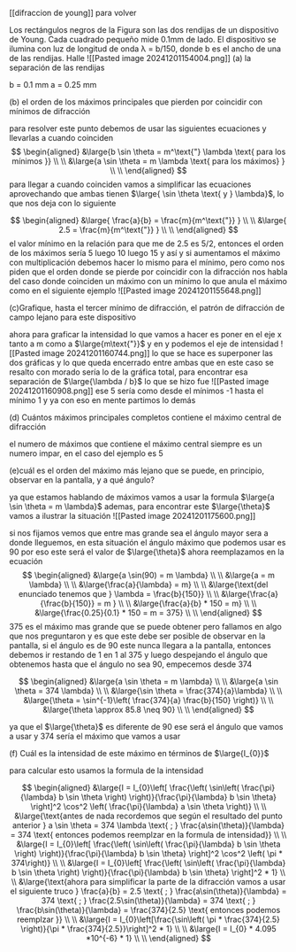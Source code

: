 [[difraccion de young]] para volver 

Los rectángulos negros de la Figura son las dos rendijas de un dispositivo de Young. Cada cuadrado pequeño mide 0.1mm de lado. El dispositivo se ilumina con luz de longitud de onda λ = b/150, donde b es el ancho de una de
las rendijas. Halle
![[Pasted image 20241201154004.png]]
(a) la separación de las rendijas 

b = 0.1 mm
a = 0.25 mm

(b) el orden de los máximos principales que pierden por coincidir con mínimos de difracción

para resolver este punto debemos de usar las siguientes ecuaciones y llevarlas a cuando coinciden 
$$
\begin{aligned}
&\large{b \sin \theta = m^\text{"} \lambda \text{ para los mínimos }} \\ \\
&\large{a \sin \theta = m \lambda \text{ para los máximos} } \\ \\
\end{aligned}
$$
para llegar a cuando coinciden vamos a simplificar las ecuaciones aprovechando que ambas tienen $\large{ \sin \theta \text{ y } \lambda}$, lo que nos deja con lo siguiente 

$$
\begin{aligned}
&\large{ \frac{a}{b} = \frac{m}{m^\text{"}} } \\ \\
&\large{ 2.5 = \frac{m}{m^\text{"}} } \\ \\
\end{aligned}
$$
el valor mínimo en la relación para que me de 2.5 es 5/2, entonces el orden de los máximos sería 5 luego 10 luego 15 y así y si aumentamos el máximo con multiplicación debemos hacer lo mismo para el mínimo, pero como nos 
piden que el orden donde se pierde por coincidir con la difracción nos habla del caso donde coinciden un máximo con un mínimo lo que anula el máximo como en el siguiente ejemplo 
![[Pasted image 20241201155648.png]]

(c)Grafique, hasta el tercer mínimo de difracción, el patrón de difracción de campo lejano para este dispositivo 

ahora para graficar la intensidad lo que vamos a hacer es poner en el eje x tanto a m como a $\large{m\text{"}}$ y en y podemos el eje de intensidad 
![[Pasted image 20241201160744.png]]
lo que se hace es superponer las dos gráficas y lo que queda encerrado entre ambas que en este caso se resalto con morado sería lo de la gráfica total, para encontrar esa separación de $\large{\lambda / b}$ lo que se hizo fue 
![[Pasted image 20241201160908.png]]
ese 5 sería como desde el mínimos -1 hasta el mínimo 1 y ya con eso en mente partimos lo demás 

(d) Cuántos máximos principales completos contiene el máximo central de difracción

el numero de máximos que contiene el máximo central siempre es un numero impar, en el caso del ejemplo es 5 

(e)cuál es el orden del máximo más lejano que se puede, en principio, observar en la pantalla, y a qué ángulo?

ya que estamos hablando de máximos vamos a usar la formula $\large{a \sin \theta = m \lambda}$ ademas, para encontrar este $\large{\theta}$ vamos a ilustrar la situación 
![[Pasted image 20241201175600.png]]

si nos fijamos vemos que entre mas grande sea el ángulo mayor sera a donde lleguemos, en esta situación el ángulo máximo que podemos usar es 90 por eso este será el valor de $\large{\theta}$ ahora reemplazamos en la ecuación
$$
\begin{aligned}
&\large{a \sin(90) = m \lambda} \\ \\
&\large{a = m \lambda} \\ \\
&\large{\frac{a}{\lambda} = m} \\ \\
&\large{\text{del enunciado tenemos que } \lambda = \frac{b}{150}} \\ \\
&\large{\frac{a}{\frac{b}{150}} = m } \\ \\
&\large{\frac{a}{b} * 150 = m} \\ \\
&\large{\frac{0.25}{0.1} * 150 = m = 375} \\ \\
\end{aligned}
$$
375 es el máximo mas grande que se puede obtener pero fallamos en algo que nos preguntaron y es que este debe ser posible de observar en la pantalla, si el ángulo es de 90 este nunca llegara a la pantalla, entonces debemos ir 
restando de 1 en 1 al 375 y luego despejando el ángulo que obtenemos hasta que el ángulo no sea 90, empecemos desde 374

$$
\begin{aligned}
&\large{a \sin \theta = m \lambda} \\ \\
&\large{a \sin \theta = 374 \lambda} \\ \\
&\large{\sin \theta = \frac{374}{a}\lambda} \\ \\
&\large{\theta = \sin^{-1}\left( \frac{374}{a} \frac{b}{150} \right)} \\ \\
&\large{\theta \approx 85.8 \neq 90} \\ \\
\end{aligned}
$$

ya que el $\large{\theta}$ es diferente de 90 ese será el ángulo que vamos a usar y 374 sería el máximo que vamos a usar 


(f) Cuál es la intensidad de este máximo en términos de $\large{I_{0}}$ 

para calcular esto usamos la formula de la intensidad 

$$
\begin{aligned}
&\large{I = I_{0}\left[ \frac{\left( \sin\left( \frac{\pi}{\lambda} b \sin \theta \right) \right)}{\frac{\pi}{\lambda} b \sin \theta}  \right]^2 \cos^2 \left( \frac{\pi}{\lambda} a \sin \theta \right)} \\ \\
&\large{\text{antes de nada recordemos que según el resultado del punto anterior } a \sin \theta = 374 \lambda \text{ ; } \frac{a\sin(\theta)}{\lambda} = 374 \text{ entonces podemos reemplzar en la formula de intensidad}} \\ \\
&\large{I = I_{0}\left[ \frac{\left( \sin\left( \frac{\pi}{\lambda} b \sin \theta \right) \right)}{\frac{\pi}{\lambda} b \sin \theta}  \right]^2 \cos^2 \left( \pi * 374\right)} \\ \\
&\large{I = I_{0}\left[ \frac{\left( \sin\left( \frac{\pi}{\lambda} b \sin \theta \right) \right)}{\frac{\pi}{\lambda} b \sin \theta}  \right]^2 * 1} \\ \\
&\large{\text{ahora para simplificar la parte de la difracción vamos a usar el siguiente truco } \frac{a}{b} = 2.5 \text{ ; } \frac{a\sin(\theta)}{\lambda} = 374 \text{ ; } \frac{2.5\sin(\theta)}{\lambda} = 374 \text{ ; } \frac{b\sin(\theta)}{\lambda} = \frac{374}{2.5} \text{ entonces podemos reemplzar }} \\ \\
&\large{I = I_{0}\left[\frac{\sin\left( \pi * \frac{374}{2.5} \right)}{\pi * \frac{374}{2.5}}\right]^2 * 1} \\ \\
&\large{I = I_{0} * 4.095 *10^{-6} * 1} \\ \\
\end{aligned}
$$


